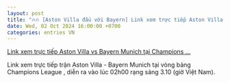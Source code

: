 ```yaml
---
layout: post
title: "🔥🔥 [Aston Villa đấu với Bayern] Link xem trực tiếp Aston Villa vs Bayern Munich tại Champions ..."
date: Wed, 02 Oct 2024 16:00:00 +0700
categories: entries VN
---
```

[Link xem trực tiếp Aston Villa vs Bayern Munich tại Champions ...](https://laodong.vn/bong-da-quoc-te/link-xem-truc-tiep-aston-villa-vs-bayern-munich-tai-champions-league-1402481.ldo)

Link xem trực tiếp trận Aston Villa - Bayern Munich tại vòng bảng Champions League , diễn ra vào lúc 02h00 rạng sáng 3.10 (giờ Việt Nam).


